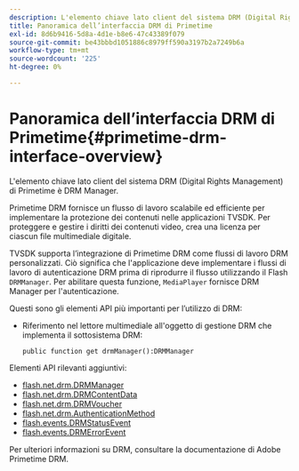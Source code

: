 ```yaml
---
description: L'elemento chiave lato client del sistema DRM (Digital Rights Management) di Primetime è DRM Manager.
title: Panoramica dell’interfaccia DRM di Primetime
exl-id: 8d6b9416-5d8a-4d1e-b8e6-47c43389f079
source-git-commit: be43bbbd1051886c8979ff590a3197b2a7249b6a
workflow-type: tm+mt
source-wordcount: '225'
ht-degree: 0%

---
```


# Panoramica dell’interfaccia DRM di Primetime{#primetime-drm-interface-overview}

L&#39;elemento chiave lato client del sistema DRM (Digital Rights Management) di Primetime è DRM Manager.

<!--<a id="section_4DD54E085AB345FE9BE00865E56B28DB"></a>-->

Primetime DRM fornisce un flusso di lavoro scalabile ed efficiente per implementare la protezione dei contenuti nelle applicazioni TVSDK. Per proteggere e gestire i diritti dei contenuti video, crea una licenza per ciascun file multimediale digitale.

TVSDK supporta l’integrazione di Primetime DRM come flussi di lavoro DRM personalizzati. Ciò significa che l&#39;applicazione deve implementare i flussi di lavoro di autenticazione DRM prima di riprodurre il flusso utilizzando il Flash `DRMManager`. Per abilitare questa funzione, `MediaPlayer` fornisce DRM Manager per l&#39;autenticazione.

Questi sono gli elementi API più importanti per l’utilizzo di DRM:

* Riferimento nel lettore multimediale all&#39;oggetto di gestione DRM che implementa il sottosistema DRM:

   ```
   public function get drmManager():DRMManager 
   ```

<!--<a id="section_4204CE2731A44F67A3664AEDE8CCCA47"></a>-->

Elementi API rilevanti aggiuntivi:

* [flash.net.drm.DRMManager](https://help.adobe.com/en_US/FlashPlatform/reference/actionscript/3/flash/net/drm/DRMManager.html)
* [flash.net.drm.DRMContentData](https://help.adobe.com/en_US/FlashPlatform/reference/actionscript/3/flash/net/drm/DRMContentData.html)
* [flash.net.drm.DRMVoucher](https://help.adobe.com/en_US/FlashPlatform/reference/actionscript/3/flash/net/drm/DRMVoucher.html)
* [flash.net.drm.AuthenticationMethod](https://help.adobe.com/en_US/FlashPlatform/reference/actionscript/3/flash/net/drm/AuthenticationMethod.html)
* [flash.events.DRMStatusEvent](https://help.adobe.com/en_US/FlashPlatform/reference/actionscript/3/flash/events/DRMStatusEvent.html)
* [flash.events.DRMErrorEvent](https://help.adobe.com/en_US/FlashPlatform/reference/actionscript/3/flash/events/DRMErrorEvent.html)

<!--<a id="section_F58941D68EB94A5EBD1C7454D2A1B17A"></a>-->

Per ulteriori informazioni su DRM, consultare la documentazione di Adobe Primetime DRM.
